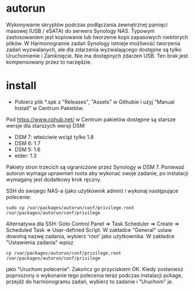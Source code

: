 # autorun
Wykonywanie skryptów podczas podłączania zewnętrznej pamięci masowej (USB / eSATA) do serwera Synology NAS. Typowym zastosowaniem jest kopiowanie lub tworzenie kopii zapasowych niektórych plików. 
W Harmonogramie zadań Synology istnieje możliwość tworzenia zadań wyzwalanych, ale dla zdarzenia wyzwalającego dostępne są tylko Uruchomienie i Zamknięcie. Nie ma dostępnych zdarzeń USB. Ten brak jest kompensowany przez to narzędzie.  

# install
* Pobierz plik *.spk z "Releases", "Assets" w Githubie i użyj "Manual Install" w Centrum Pakietów.

Pod https://www.cphub.net/ w Centrum pakietów dostępne są starsze wersje dla starszych wersji DSM:
* DSM 7: właściwie wciąż tylko 1.8
* DSM 6: 1.7
* DSM 5: 1.6
* elder: 1.3

Pakiety stron trzecich są ograniczone przez Synology w DSM 7. Ponieważ autorun wymaga uprawnień roota 
aby wykonać swoje zadanie, po instalacji wymagany jest dodatkowy krok ręczny.

SSH do swojego NAS-a (jako użytkownik admin) i wykonaj następujące polecenie:

```shell
sudo cp /var/packages/autorun/conf/privilege.root /var/packages/autorun/conf/privilege
```
Alternatywa dla SSH: 
Goto Control Panel => Task Scheduler => Create => Scheduled Task => User-defined Script. W zakładce "General" ustaw dowolną nazwę zadania, wybierz 'root' jako użytkownika. W zakładce "Ustawienia zadania" wpisz  
```shell
cp /var/packages/autorun/conf/privilege.root /var/packages/autorun/conf/privilege
```
jako "Uruchom polecenie". Zakończ go przyciskiem OK. Kiedy zostaniesz poproszony o wykonanie tego polecenia teraz podczas instalacji pckage, przejdź do harmonogramu zadań, wybierz to zadanie i "Uruchom" je. 

